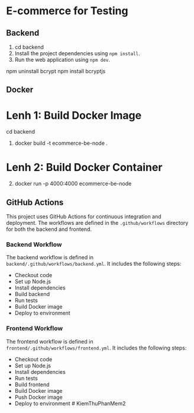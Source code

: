 # E-commerce for Testing

## Backend

1. cd backend
2. Install the project dependencies using `npm install`.
3. Run the web application using `npm dev`.

npm uninstall bcrypt
npm install bcryptjs


## Docker
# Lenh 1: Build Docker Image
cd backend
1. docker build -t ecommerce-be-node .
# Lenh 2: Build Docker Container
2. docker run -p 4000:4000 ecommerce-be-node


## GitHub Actions

This project uses GitHub Actions for continuous integration and deployment. The workflows are defined in the `.github/workflows` directory for both the backend and frontend.

### Backend Workflow

The backend workflow is defined in `backend/.github/workflows/backend.yml`. It includes the following steps:
- Checkout code
- Set up Node.js
- Install dependencies
- Build backend
- Run tests
- Build Docker image
- Deploy to environment

### Frontend Workflow

The frontend workflow is defined in `frontend/.github/workflows/frontend.yml`. It includes the following steps:
- Checkout code
- Set up Node.js
- Install dependencies
- Run tests
- Build frontend
- Build Docker image
- Push Docker image
- Deploy to environment
#   K i e m T h u P h a n M e m 2  
 
